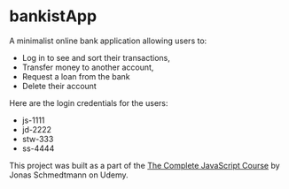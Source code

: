 # bankistApp
A minimalist online bank application allowing users to:
- Log in to see and sort their transactions, 
- Transfer money to another account,
- Request a loan from the bank
- Delete their account

Here are the login credentials for the users:
* js-1111
* jd-2222
* stw-333
* ss-4444

This project was built as a part of the [The Complete JavaScript Course](https://www.udemy.com/course/the-complete-javascript-course/) by Jonas Schmedtmann on Udemy.

